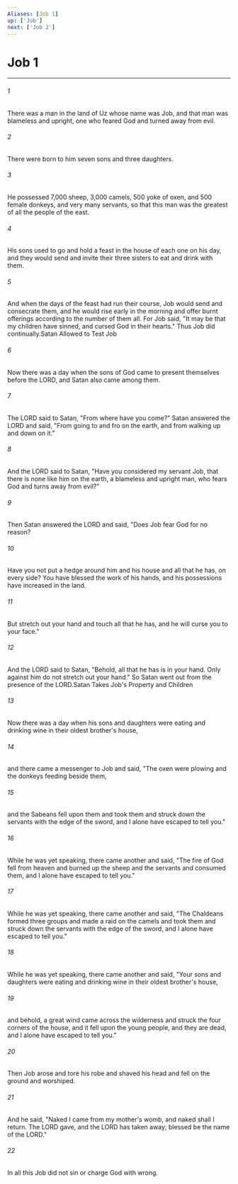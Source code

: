 ```yaml
---
Aliases: [Job 1]
up: ['Job']
next: ['Job 2']
---
```

# Job 1

***

 

###### 1 
There was a man in the land of Uz whose name was Job, and that man was blameless and upright, one who feared God and turned away from evil. 
 

###### 2 
There were born to him seven sons and three daughters. 
 

###### 3 
He possessed 7,000 sheep, 3,000 camels, 500 yoke of oxen, and 500 female donkeys, and very many servants, so that this man was the greatest of all the people of the east. 
 

###### 4 
His sons used to go and hold a feast in the house of each one on his day, and they would send and invite their three sisters to eat and drink with them. 
 

###### 5 
And when the days of the feast had run their course, Job would send and consecrate them, and he would rise early in the morning and offer burnt offerings according to the number of them all. For Job said, "It may be that my children have sinned, and cursed God in their hearts." Thus Job did continually.Satan Allowed to Test Job
 
 

###### 6 
Now there was a day when the sons of God came to present themselves before the LORD, and Satan also came among them. 
 

###### 7 
The LORD said to Satan, "From where have you come?" Satan answered the LORD and said, "From going to and fro on the earth, and from walking up and down on it." 
 

###### 8 
And the LORD said to Satan, "Have you considered my servant Job, that there is none like him on the earth, a blameless and upright man, who fears God and turns away from evil?" 
 

###### 9 
Then Satan answered the LORD and said, "Does Job fear God for no reason? 
 

###### 10 
Have you not put a hedge around him and his house and all that he has, on every side? You have blessed the work of his hands, and his possessions have increased in the land. 
 

###### 11 
But stretch out your hand and touch all that he has, and he will curse you to your face." 
 

###### 12 
And the LORD said to Satan, "Behold, all that he has is in your hand. Only against him do not stretch out your hand." So Satan went out from the presence of the LORD.Satan Takes Job's Property and Children
 
 

###### 13 
Now there was a day when his sons and daughters were eating and drinking wine in their oldest brother's house, 
 

###### 14 
and there came a messenger to Job and said, "The oxen were plowing and the donkeys feeding beside them, 
 

###### 15 
and the Sabeans fell upon them and took them and struck down the servants with the edge of the sword, and I alone have escaped to tell you." 
 

###### 16 
While he was yet speaking, there came another and said, "The fire of God fell from heaven and burned up the sheep and the servants and consumed them, and I alone have escaped to tell you." 
 

###### 17 
While he was yet speaking, there came another and said, "The Chaldeans formed three groups and made a raid on the camels and took them and struck down the servants with the edge of the sword, and I alone have escaped to tell you." 
 

###### 18 
While he was yet speaking, there came another and said, "Your sons and daughters were eating and drinking wine in their oldest brother's house, 
 

###### 19 
and behold, a great wind came across the wilderness and struck the four corners of the house, and it fell upon the young people, and they are dead, and I alone have escaped to tell you."
 
 

###### 20 
Then Job arose and tore his robe and shaved his head and fell on the ground and worshiped. 
 

###### 21 
And he said, "Naked I came from my mother's womb, and naked shall I return. The LORD gave, and the LORD has taken away; blessed be the name of the LORD."
 
 

###### 22 
In all this Job did not sin or charge God with wrong.
 
